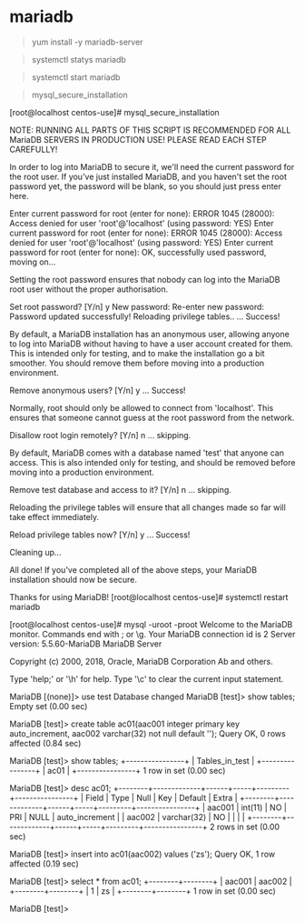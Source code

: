# mariadb

> yum install -y mariadb-server

> systemctl statys mariadb

> systemctl start mariadb

> mysql_secure_installation

[root@localhost centos-use]# mysql_secure_installation 

NOTE: RUNNING ALL PARTS OF THIS SCRIPT IS RECOMMENDED FOR ALL MariaDB
      SERVERS IN PRODUCTION USE!  PLEASE READ EACH STEP CAREFULLY!

In order to log into MariaDB to secure it, we'll need the current
password for the root user.  If you've just installed MariaDB, and
you haven't set the root password yet, the password will be blank,
so you should just press enter here.

Enter current password for root (enter for none): 
ERROR 1045 (28000): Access denied for user 'root'@'localhost' (using password: YES)
Enter current password for root (enter for none): 
ERROR 1045 (28000): Access denied for user 'root'@'localhost' (using password: YES)
Enter current password for root (enter for none): 
OK, successfully used password, moving on...

Setting the root password ensures that nobody can log into the MariaDB
root user without the proper authorisation.

Set root password? [Y/n] y
New password: 
Re-enter new password: 
Password updated successfully!
Reloading privilege tables..
 ... Success!


By default, a MariaDB installation has an anonymous user, allowing anyone
to log into MariaDB without having to have a user account created for
them.  This is intended only for testing, and to make the installation
go a bit smoother.  You should remove them before moving into a
production environment.

Remove anonymous users? [Y/n] y
 ... Success!

Normally, root should only be allowed to connect from 'localhost'.  This
ensures that someone cannot guess at the root password from the network.

Disallow root login remotely? [Y/n] n
 ... skipping.

By default, MariaDB comes with a database named 'test' that anyone can
access.  This is also intended only for testing, and should be removed
before moving into a production environment.

Remove test database and access to it? [Y/n] n
 ... skipping.

Reloading the privilege tables will ensure that all changes made so far
will take effect immediately.

Reload privilege tables now? [Y/n] y
 ... Success!

Cleaning up...

All done!  If you've completed all of the above steps, your MariaDB
installation should now be secure.

Thanks for using MariaDB!
[root@localhost centos-use]# systemctl restart mariadb 

[root@localhost centos-use]# mysql -uroot -proot
Welcome to the MariaDB monitor.  Commands end with ; or \g.
Your MariaDB connection id is 2
Server version: 5.5.60-MariaDB MariaDB Server

Copyright (c) 2000, 2018, Oracle, MariaDB Corporation Ab and others.

Type 'help;' or '\h' for help. Type '\c' to clear the current input statement.

MariaDB [(none)]> use test
Database changed
MariaDB [test]> show tables;
Empty set (0.00 sec)

MariaDB [test]> create table ac01(aac001 integer primary key auto_increment, aac002 varchar(32) not null default '');
Query OK, 0 rows affected (0.84 sec)

MariaDB [test]> show tables;
+----------------+
| Tables_in_test |
+----------------+
| ac01           |
+----------------+
1 row in set (0.00 sec)

MariaDB [test]> desc ac01;
+--------+-------------+------+-----+---------+----------------+
| Field  | Type        | Null | Key | Default | Extra          |
+--------+-------------+------+-----+---------+----------------+
| aac001 | int(11)     | NO   | PRI | NULL    | auto_increment |
| aac002 | varchar(32) | NO   |     |         |                |
+--------+-------------+------+-----+---------+----------------+
2 rows in set (0.00 sec)

MariaDB [test]> insert into ac01(aac002) values ('zs');
Query OK, 1 row affected (0.19 sec)

MariaDB [test]> select * from ac01;
+--------+--------+
| aac001 | aac002 |
+--------+--------+
|      1 | zs     |
+--------+--------+
1 row in set (0.00 sec)

MariaDB [test]> 

